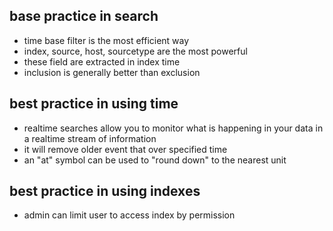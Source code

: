 ## base practice in search
- time base filter is the most efficient way
- index, source, host, sourcetype are the most powerful
- these field are extracted in index time
- inclusion is generally better than exclusion

## best practice in using time
- realtime searches allow you to monitor what is happening in your data in a realtime stream of information
- it will remove older event that over specified time
- an "at" symbol can be used to "round down" to the nearest unit

## best practice in using indexes
- admin can limit user to access index by permission  